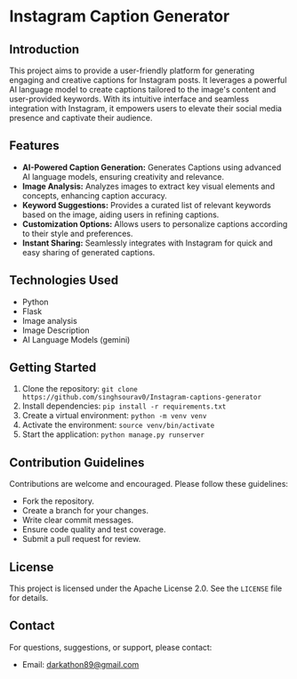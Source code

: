 # Instagram Caption Generator

## Introduction

This project aims to provide a user-friendly platform for generating engaging and creative captions for Instagram posts. It leverages a powerful AI language model to create captions tailored to the image's content and user-provided keywords. With its intuitive interface and seamless integration with Instagram, it empowers users to elevate their social media presence and captivate their audience.

## Features

- **AI-Powered Caption Generation:** Generates Captions using advanced AI language models, ensuring creativity and relevance.
- **Image Analysis:** Analyzes images to extract key visual elements and concepts, enhancing caption accuracy.
- **Keyword Suggestions:** Provides a curated list of relevant keywords based on the image, aiding users in refining captions.
- **Customization Options:** Allows users to personalize captions according to their style and preferences.
- **Instant Sharing:** Seamlessly integrates with Instagram for quick and easy sharing of generated captions.

## Technologies Used

- Python
- Flask
- Image analysis
- Image Description
- AI Language Models (gemini)

## Getting Started

1. Clone the repository: `git clone https://github.com/singhsourav0/Instagram-captions-generator`
2. Install dependencies: `pip install -r requirements.txt`
3. Create a virtual environment: `python -m venv venv`
4. Activate the environment: `source venv/bin/activate`
5. Start the application: `python manage.py runserver`

## Contribution Guidelines

Contributions are welcome and encouraged. Please follow these guidelines:

- Fork the repository.
- Create a branch for your changes.
- Write clear commit messages.
- Ensure code quality and test coverage.
- Submit a pull request for review.

## License

This project is licensed under the Apache License 2.0. See the `LICENSE` file for details.

## Contact

For questions, suggestions, or support, please contact:

- Email: darkathon89@gmail.com

